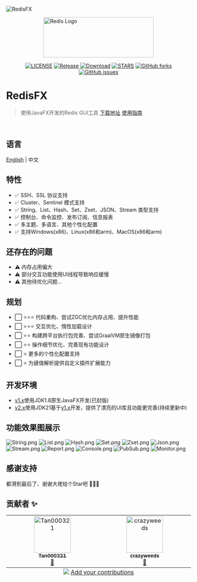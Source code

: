 ![RedisFX](https://socialify.git.ci/tanhuang2016/RedisFX/image?custom_language=Java&description=1&language=1&logo=https%3A%2F%2Fraw.githubusercontent.com%2Ftanhuang2016%2FRedisFX%2Ff31637766477451c8601de5a9f01a3b20787672c%2Frdm-ui%2Fsrc%2Fmain%2Fresources%2Fsvg%2Fredis_red.svg&name=1&owner=1&pattern=Signal&theme=Light)

<img src="doc/image/rocket.png" width="300" height="110" alt="Redis Logo" style="display: block; margin: 0 auto;">

<div align="center">

[![LICENSE](https://img.shields.io/github/license/tanhuang2016/RedisFX)](LICENSE)
[![Release](https://img.shields.io/github/release/tanhuang2016/RedisFX.svg)](https://github.com/tanhuang2016/RedisFX/releases)
[![Download](https://img.shields.io/github/downloads/tanhuang2016/RedisFX/total.svg)](https://github.com/tanhuang2016/RedisFX/releases)
[![STARS](https://img.shields.io/github/stars/tanhuang2016/RedisFX)](https://github.com/tanhuang2016/RedisFX/)
[![GitHub forks](https://img.shields.io/github/forks/tanhuang2016/RedisFX)](https://github.com/tanhuang2016/RedisFX/fork)
[![GitHub issues](https://img.shields.io/github/issues/tanhuang2016/RedisFX)](https://github.com/tanhuang2016/RedisFX/issues)

</div>

# RedisFX
> 使用JavaFX开发的Redis GUI工具
[下载地址](https://github.com/tanhuang2016/RedisFX/releases)
[使用指南](https://redisfx.tanh.site)
<br>


## 语言
[English](README.en-US.md)  | 中文

## 特性
- ✅ SSH、SSL 协议支持
- ✅ Cluster、Sentinel 模式支持
- ✅ String、List、Hash、Set、Zset、JSON、Stream 类型支持
- ✅ 控制台、命令监控、发布订阅、信息报表
- ✅ 多主题、多语言、其他个性化配置
- ✅ 支持Windows(x86)、Linux(x86和arm)、MacOS(x86和arm)

## 还存在的问题
- ⚠️ 内存占用偏大
- ⚠️ 部分交互功能使用UI线程导致响应缓慢
- ⚠️ 其他待优化问题...

## 规划
- ⬜ ⭐⭐⭐ 代码重构、尝试ZGC优化内存占用、提升性能
- ⬜ ⭐⭐⭐ 交互优化、惰性加载设计
- ⬜ ⭐⭐ 构建跨平台执行包完善、尝试GraalVM原生镜像打包
- ⬜ ⭐⭐ 操作细节优化、完善现有功能设计
- ⬜ ⭐ 更多的个性化配置支持
- ⬜ ⭐ 为键值解析提供自定义插件扩展能力



## 开发环境
- [v1.x](https://github.com/tanhuang2016/RedisFX/tree/freeze/v1.0.4)使用JDK1.8原生JavaFX开发(已封版)
- [v2.x](https://github.com/tanhuang2016/RedisFX/tree/release-2.x)使用JDK21基于[v1.x](https://github.com/tanhuang2016/RedisFX/tree/freeze/v1.0.4)开发，提供了漂亮的UI库且功能更完善(持续更新中)

## 功能效果图展示
![String.png](doc/image/String.png)
![List.png](doc/image/List.png)
![Hash.png](doc/image/Hash.png)
![Set.png](doc/image/Set.png)
![Zset.png](doc/image/Zset.png)
![Json.png](doc/image/Json.png)
![Stream.png](doc/image/Stream.png)
![Report.png](doc/image/Report.png)
![Console.png](doc/image/Console.png)
![PubSub.png](doc/image/PubSub.png)
![Monitor.png](doc/image/Monitor.png)


## 感谢支持
都滑到最后了、谢谢大佬给个Star吧 🙏🙏🙏


## 贡献者  ✨

<!-- ALL-CONTRIBUTORS-LIST:START - Do not remove or modify this section -->
<!-- prettier-ignore-start -->
<!-- markdownlint-disable -->
<table>
  <tbody>
    <tr>
      <td align="center" valign="top" width="14.28%"><a href="https://github.com/Tan000321"><img src="https://avatars.githubusercontent.com/u/115800442?v=4?s=100" width="100px;" alt="Tan000321"/><br /><sub><b>Tan000321</b></sub></a><br /><a href=" https://github.com/tanhuang2016/RedisFX/tanhuang2016/RedisFX/issues?q=author%3ATan000321" title="Bug reports">🐛</a></td>
      <td align="center" valign="top" width="14.28%"><a href="https://github.com/crazyweeds"><img src="https://avatars.githubusercontent.com/u/16688520?v=4?s=100" width="100px;" alt="crazyweeds"/><br /><sub><b>crazyweeds</b></sub></a><br /><a href=" https://github.com/tanhuang2016/RedisFX/tanhuang2016/RedisFX/issues?q=author%3Acrazyweeds" title="Bug reports">🐛</a></td>
    </tr>
  </tbody>
  <tfoot>
    <tr>
      <td align="center" size="13px" colspan="7">
        <img src="https://raw.githubusercontent.com/all-contributors/all-contributors-cli/1b8533af435da9854653492b1327a23a4dbd0a10/assets/logo-small.svg">
          <a href="https://all-contributors.js.org/docs/en/bot/usage">Add your contributions</a>
        </img>
      </td>
    </tr>
  </tfoot>
</table>

<!-- markdownlint-restore -->
<!-- prettier-ignore-end -->

<!-- ALL-CONTRIBUTORS-LIST:END -->
<!-- prettier-ignore-start -->
<!-- markdownlint-disable -->

<!-- markdownlint-restore -->
<!-- prettier-ignore-end -->

<!-- ALL-CONTRIBUTORS-LIST:END -->